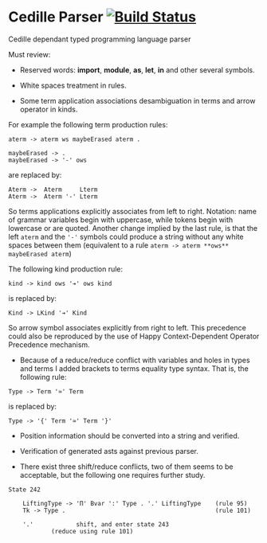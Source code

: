 # Cedille Parser [![Build Status](https://travis-ci.org/ernius/cedilleparser.svg?branch=master)](https://travis-ci.org/ernius/cedilleparser)

Cedille dependant typed programming language parser

Must review:

* Reserved words: **import**, **module**, **as**, **let**, **in** and other several symbols.

* White spaces treatment in rules.

* Some term application associations desambiguation in terms and arrow operator in kinds.

For example the following term production rules:

```
aterm -> aterm ws maybeErased aterm .

maybeErased -> .
maybeErased -> '-' ows 
```
are replaced by:

```
Aterm ->  Aterm     Lterm
Aterm ->  Aterm '-' Lterm
```

So terms applications explicitly associates from left to right. Notation: name of grammar variables begin with uppercase, while tokens begin with lowercase or are quoted. Another change implied by the last rule, is that the left `aterm` and the `'-'` symbols could produce a string without any white spaces between them (equivalent to a rule `aterm -> aterm **ows** maybeErased aterm`)

The following kind production rule:

```
kind -> kind ows '➔' ows kind
```

is replaced by:

```
Kind -> LKind '➔' Kind
```

So arrow symbol associates explicitly from right to left. This precedence could also be reproduced by the use of Happy Context-Dependent Operator Precedence mechanism.
   
* Because of a reduce/reduce conflict with variables and holes in types and terms I added brackets to terms equality type syntax. That is, the following rule:

```
Type -> Term '≃' Term
```

is replaced by:

```
Type -> '{' Term '≃' Term '}'
```
  
* Position information should be converted into a string and verified.

* Verification of generated asts against previous parser.

* There exist three shift/reduce conflicts, two of them seems to be acceptable, but the following one requires further study.

```
State 242

	LiftingType -> 'Π' Bvar ':' Type . '.' LiftingType    (rule 95)
	Tk -> Type .                                          (rule 101)

	'.'            shift, and enter state 243
			(reduce using rule 101)
```
